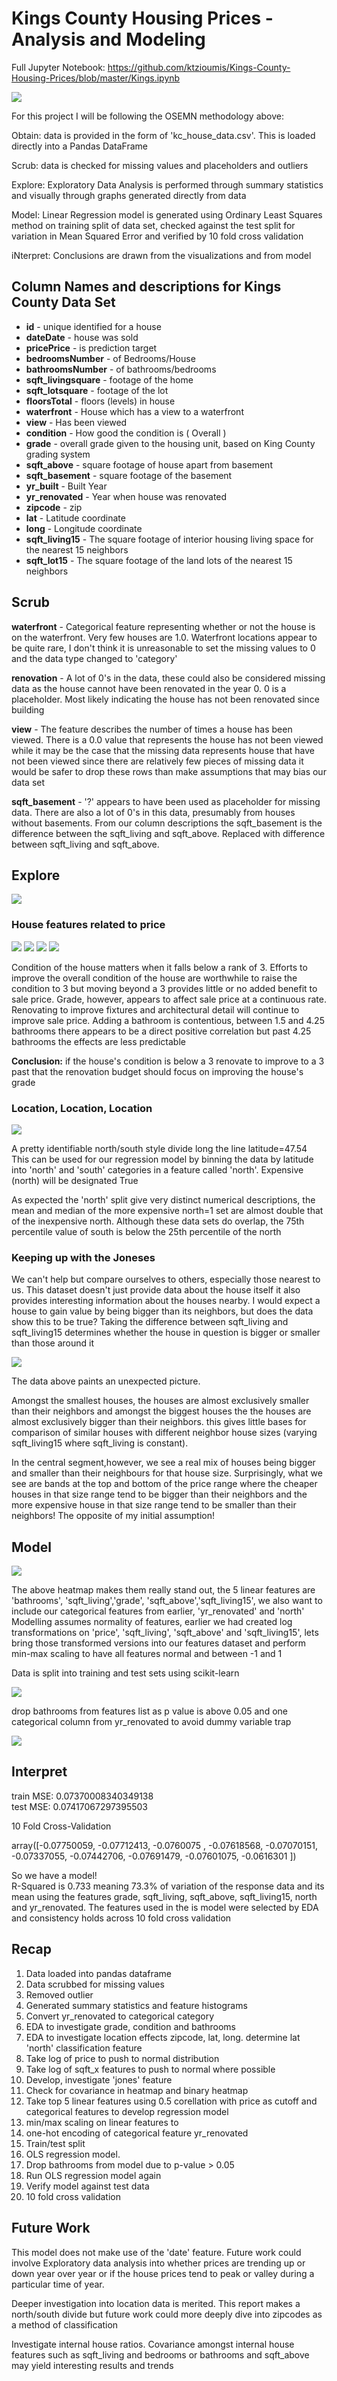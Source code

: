 # Kings County Housing Prices - Analysis and Modeling

Full Jupyter Notebook: https://github.com/ktzioumis/Kings-County-Housing-Prices/blob/master/Kings.ipynb

<img src='osemn.jpg'>

For this project I will be following the OSEMN methodology above:

Obtain: data is provided in the form of 'kc_house_data.csv'. This is loaded directly into a Pandas DataFrame

Scrub: data is checked for missing values and placeholders and outliers

Explore: Exploratory Data Analysis is performed through summary statistics and visually through graphs generated directly from data

Model: Linear Regression model is generated using Ordinary Least Squares method on training split of data set, checked against the test split for variation in Mean Squared Error and verified by 10 fold cross validation 

iNterpret: Conclusions are drawn from the visualizations and from model

## Column Names and descriptions for Kings County Data Set
* **id** - unique identified for a house
* **dateDate** - house was sold
* **pricePrice** -  is prediction target
* **bedroomsNumber** -  of Bedrooms/House
* **bathroomsNumber** -  of bathrooms/bedrooms
* **sqft_livingsquare** -  footage of the home
* **sqft_lotsquare** -  footage of the lot
* **floorsTotal** -  floors (levels) in house
* **waterfront** - House which has a view to a waterfront
* **view** - Has been viewed
* **condition** - How good the condition is ( Overall )
* **grade** - overall grade given to the housing unit, based on King County grading system
* **sqft_above** - square footage of house apart from basement
* **sqft_basement** - square footage of the basement
* **yr_built** - Built Year
* **yr_renovated** - Year when house was renovated
* **zipcode** - zip
* **lat** - Latitude coordinate
* **long** - Longitude coordinate
* **sqft_living15** - The square footage of interior housing living space for the nearest 15 neighbors
* **sqft_lot15** - The square footage of the land lots of the nearest 15 neighbors

## Scrub

**waterfront** - Categorical feature representing whether or not the house is on the waterfront. Very few houses are 1.0. 
Waterfront locations appear to be quite rare, I don't think it is unreasonable to set the missing values to 0 and the data type changed to 'category'

**renovation** - A lot of 0's in the data, these could also be considered missing data as the house cannot have been renovated in the year 0. 0 is a placeholder. Most likely indicating the house has not been renovated since building

**view** - The feature describes the number of times a house has been viewed. There is a 0.0 value that represents the house has not been viewed while it may be the case that the missing data represents house that have not been viewed since there are relatively few pieces of missing data it would be safer to drop these rows than make assumptions that may bias our data set

**sqft_basement** - '?' appears to have been used as placeholder for missing data. There are also a lot of 0's in this data, presumably from houses without basements. From our column descriptions the sqft_basement is the difference between the sqft_living and sqft_above. Replaced with difference between sqft_living and sqft_above. 

## Explore

<img src = 'images/hists.PNG'>

### House features related to price
                              
<img src = 'images/yr_ren_hists.PNG'>

<img src = 'images/price_grade_box.PNG'>

<img src = 'images/price_cond_box.PNG'>

<img src = 'images/price_bath_box.PNG'>

Condition of the house matters when it falls below a rank of 3. Efforts to improve the overall condition of the house are worthwhile to raise the condition to 3 but moving beyond a 3 provides little or no added benefit to sale price.
Grade, however, appears to affect sale price at a continuous rate.
Renovating to improve fixtures and architectural detail will continue to improve sale price.
Adding a bathroom is contentious, between 1.5 and 4.25 bathrooms there appears to be a direct positive correlation but past 4.25 bathrooms the effects are less predictable

**Conclusion:** if the house's condition is below a 3 renovate to improve to a 3 past that the renovation budget should focus on improving the house's grade

### Location, Location, Location

<img src = 'zipcode_clusters.PNG'>

A pretty identifiable north/south style divide long the line latitude=47.54
This can be used for our regression model by binning the data by latitude into 'north' and 'south' categories in a feature called 'north'. Expensive (north) will be designated True 

As expected the 'north' split give very distinct numerical descriptions, the mean and median of the more expensive north=1 set are almost double that of the inexpensive north. Although these data sets do overlap, the 75th percentile value of south is below the 25th percentile of the north

### Keeping up with the Joneses

We can't help but compare ourselves to others, especially those nearest to us. This dataset doesn't just provide data about the house itself it also provides interesting information about the houses nearby.
I would expect a house to gain value by being bigger than its neighbors, but does the data show this to be true?
Taking the difference between sqft_living and sqft_living15 determines whether the house in question is bigger or smaller than those around it

<img src ='scatter_jones.png'>

The data above paints an unexpected picture. 

Amongst the smallest houses, the houses are almost exclusively smaller than their neighbors and amongst the biggest houses the the houses are almost exclusively bigger than their neighbors. this gives little bases for comparison of similar houses with different neighbor house sizes (varying sqft_living15 where sqft_living is constant).

In the central segment,however, we see a real mix of houses being bigger and smaller than their neighbours for that house size. Surprisingly, what we see are bands at the top and bottom of the price range where the cheaper houses in that size range tend to be bigger than their neighbors and the more expensive house in that size range tend to be smaller than their neighbors! The opposite of my initial assumption!

## Model

<img src = 'heatmap2.png'>

The above heatmap makes them really stand out, the 5 linear features are 'bathrooms', 'sqft_living','grade', 'sqft_above','sqft_living15', we also want to include our categorical features from earlier, 'yr_renovated' and 'north'
Modelling assumes normality of features, earlier we had created log transformations on 'price', 'sqft_living', 'sqft_above' and 'sqft_living15', lets bring those transformed versions into our features dataset and perform min-max scaling to have all features normal and between -1 and 1

Data is split into training and test sets using scikit-learn

<img src = 'ols1.PNG'>

drop bathrooms from features list as p value is above 0.05 and one categorical column from yr_renovated to avoid dummy variable trap

<img src = 'ols2.PNG'>

## Interpret

train MSE: 0.07370008340349138 <br>
test MSE: 0.07417067297395503

10 Fold Cross-Validation

array([-0.07750059, -0.07712413, -0.0760075 , -0.07618568, -0.07070151,
       -0.07337055, -0.07442706, -0.07691479, -0.07601075, -0.0616301 ])

So we have a model!<br>
R-Squared is 0.733 meaning 73.3% of variation  of the response data and its mean using the features grade, sqft_living, sqft_above, sqft_living15, north and yr_renovated. The features used in the is model were selected by EDA and consistency holds across 10 fold cross validation

## Recap

1. Data loaded into pandas dataframe
2. Data scrubbed for missing values
3. Removed outlier
4. Generated summary statistics and feature histograms
5. Convert yr_renovated to categorical category 
6. EDA to investigate grade, condition and bathrooms
7. EDA to investigate location effects zipcode, lat, long. determine lat 'north' classification feature
8. Take log of price to push to normal distribution
9. Take log of sqft_x features to push to normal where possible
10. Develop, investigate 'jones' feature
11. Check for covariance in heatmap and binary heatmap 
12. Take top 5 linear features using 0.5 corellation with price as cutoff and categorical features to develop regression model
13. min/max scaling on linear features to 
14. one-hot encoding of categorical feature yr_renovated
15. Train/test split
15. OLS regression model.
16. Drop bathrooms from model due to p-value > 0.05
17. Run OLS regression model again
18. Verify model against test data
19. 10 fold cross validation

## Future Work

This model does not make use of the 'date' feature. Future work could involve Exploratory data analysis into whether prices are trending up or down year over year or if the house prices tend to peak or valley during a particular time of year.

Deeper investigation into location data is merited. This report makes a north/south divide but future work could more deeply dive into zipcodes as a method of classification

Investigate internal house ratios. Covariance amongst internal house features such as sqft_living and bedrooms or bathrooms and sqft_above may yield interesting results and trends
